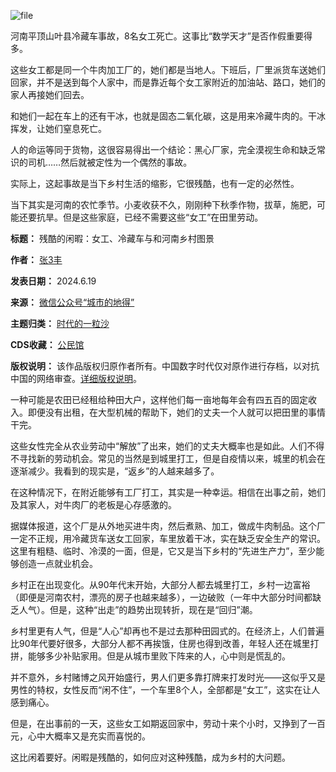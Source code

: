![file](https://chinadigitaltimes.net/chinese/files/2024/06/image-1718794811668.png)


河南平顶山叶县冷藏车事故，8名女工死亡。这事比“数学天才”是否作假重要得多。


这些女工都是同一个牛肉加工厂的，她们都是当地人。下班后，厂里派货车送她们回家，并不是送到每个人家中，而是靠近每个女工家附近的加油站、路口，她们的家人再接她们回去。


和她们一起在车上的还有干冰，也就是固态二氧化碳，这是用来冷藏牛肉的。干冰挥发，让她们窒息死亡。


人的命运等同于货物，这很容易得出一个结论：黑心厂家，完全漠视生命和缺乏常识的司机……然后就被定性为一个偶然的事故。


实际上，这起事故是当下乡村生活的缩影，它很残酷，也有一定的必然性。


当下其实是河南的农忙季节。小麦收获不久，刚刚种下秋季作物，拔草，施肥，可能还要抗旱。但是这些家庭，已经不需要这些“女工”在田里劳动。




**标题：** 残酷的闲暇：女工、冷藏车与和河南乡村图景  

**作者：** [张3丰](https://chinadigitaltimes.net/space/城市的地得)  

**发表日期：** 2024.6.19  

**来源：** [微信公众号“城市的地得”](https://web.archive.org/web/https://mp.weixin.qq.com/s/aqxJ91V8Eu9VCJUfWNhBEQ)  

**主题归类：** [时代的一粒沙](https://chinadigitaltimes.net/space/时代的一粒沙)  

**CDS收藏：** [公民馆](https://chinadigitaltimes.net/space/%E5%85%AC%E6%B0%91%E9%A6%86)  

**版权说明：** 该作品版权归原作者所有。中国数字时代仅对原作进行存档，以对抗中国的网络审查。[详细版权说明](https://chinadigitaltimes.net/chinese/copyright)。


一种可能是农田已经租给种田大户，这样他们每一亩地每年会有四五百的固定收入。即便没有出租，在大型机械的帮助下，她们的丈夫一个人就可以把田里的事情干完。


这些女性完全从农业劳动中“解放”了出来，她们的丈夫大概率也是如此。人们不得不寻找新的劳动机会。常见的当然是到城里打工，但是自疫情以来，城里的机会在逐渐减少。我看到的现实是，“返乡”的人越来越多了。


在这种情况下，在附近能够有工厂打工，其实是一种幸运。相信在出事之前，她们及其家人，对牛肉厂的老板是心存感激的。


据媒体报道，这个厂是从外地买进牛肉，然后煮熟、加工，做成牛肉制品。这个厂一定不正规，用冷藏货车送女工回家，车里放着干冰，实在缺乏安全生产的常识。这里有粗糙、临时、冷漠的一面，但是，它又是当下乡村的“先进生产力”，至少能够创造一点就业机会。


乡村正在出现变化。从90年代末开始，大部分人都去城里打工，乡村一边富裕（即便是河南农村，漂亮的房子也越来越多），一边破败（一年中大部分时间都缺乏人气）。但是，这种“出走”的趋势出现转折，现在是“回归”潮。


乡村里更有人气，但是“人心”却再也不是过去那种田园式的。在经济上，人们普遍比90年代要好很多，大部分人都不再挨饿，住房也得到改善，年轻人还在城里打拼，能够多少补贴家用。但是从城市里败下阵来的人，心中则是慌乱的。


并不意外，乡村赌博之风开始盛行，男人们更多靠打牌来打发时光——这似乎又是男性的特权，女性反而“闲不住”，一个车里8个人，全部都是“女工”，这实在让人感到痛心。


但是，在出事前的一天，这些女工如期返回家中，劳动十来个小时，又挣到了一百元，心中大概率又是充实而喜悦的。


这比闲着要好。闲暇是残酷的，如何应对这种残酷，成为乡村的大问题。

